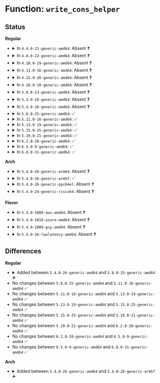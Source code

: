 # Function: <code>write_cons_helper</code>

## Status
<b>Regular</b>
<ul>
<li>
<details>
<summary>In <code>4.4.0-21-generic-amd64</code>: Absent ❓</summary>

```json
{
  "name": "write_cons_helper",
  "collision_type": "Unique Static",
  "inline_type": "Selective",
  "funcs": [
    {
      "addr": 18446744071582323712,
      "name": "write_cons_helper",
      "external": false,
      "loc": "security/selinux/ss/policydb.c:2790",
      "file": "security/selinux/ss/policydb.c",
      "inline": "not declared, inlined",
      "caller_inline": [],
      "caller_func": [
        "security/selinux/ss/policydb.c:class_write",
        "security/selinux/ss/policydb.c:class_write"
      ]
    }
  ],
  "symbols": [
    {
      "addr": 18446744071582323712,
      "name": "write_cons_helper.isra.18",
      "section": ".text",
      "bind": "STB_LOCAL",
      "size": 339
    }
  ]
}
```
</details>
</li>
<li>
<details>
<summary>In <code>4.8.0-22-generic-amd64</code>: Absent ❓</summary>

```json
{
  "name": "write_cons_helper",
  "collision_type": "Unique Static",
  "inline_type": "Selective",
  "funcs": [
    {
      "addr": 18446744071582545008,
      "name": "write_cons_helper",
      "external": false,
      "loc": "security/selinux/ss/policydb.c:2790",
      "file": "security/selinux/ss/policydb.c",
      "inline": "not declared, inlined",
      "caller_inline": [],
      "caller_func": [
        "security/selinux/ss/policydb.c:class_write",
        "security/selinux/ss/policydb.c:class_write"
      ]
    }
  ],
  "symbols": [
    {
      "addr": 18446744071582545008,
      "name": "write_cons_helper.isra.18",
      "section": ".text",
      "bind": "STB_LOCAL",
      "size": 339
    }
  ]
}
```
</details>
</li>
<li>
<details>
<summary>In <code>4.10.0-19-generic-amd64</code>: Absent ❓</summary>

```json
{
  "name": "write_cons_helper",
  "collision_type": "Unique Static",
  "inline_type": "Selective",
  "funcs": [
    {
      "addr": 18446744071582638256,
      "name": "write_cons_helper",
      "external": false,
      "loc": "security/selinux/ss/policydb.c:2794",
      "file": "security/selinux/ss/policydb.c",
      "inline": "not declared, inlined",
      "caller_inline": [],
      "caller_func": [
        "security/selinux/ss/policydb.c:class_write",
        "security/selinux/ss/policydb.c:class_write"
      ]
    }
  ],
  "symbols": [
    {
      "addr": 18446744071582638256,
      "name": "write_cons_helper.isra.18",
      "section": ".text",
      "bind": "STB_LOCAL",
      "size": 339
    }
  ]
}
```
</details>
</li>
<li>
<details>
<summary>In <code>4.13.0-16-generic-amd64</code>: Absent ❓</summary>

```json
{
  "name": "write_cons_helper",
  "collision_type": "Unique Static",
  "inline_type": "Selective",
  "funcs": [
    {
      "addr": 18446744071582728608,
      "name": "write_cons_helper",
      "external": false,
      "loc": "security/selinux/ss/policydb.c:2833",
      "file": "security/selinux/ss/policydb.c",
      "inline": "not declared, inlined",
      "caller_inline": [],
      "caller_func": [
        "security/selinux/ss/policydb.c:class_write",
        "security/selinux/ss/policydb.c:class_write"
      ]
    }
  ],
  "symbols": [
    {
      "addr": 18446744071582728608,
      "name": "write_cons_helper.isra.21",
      "section": ".text",
      "bind": "STB_LOCAL",
      "size": 339
    }
  ]
}
```
</details>
</li>
<li>
<details>
<summary>In <code>4.15.0-20-generic-amd64</code>: Absent ❓</summary>

```json
{
  "name": "write_cons_helper",
  "collision_type": "Unique Static",
  "inline_type": "Selective",
  "funcs": [
    {
      "addr": 18446744071582884592,
      "name": "write_cons_helper",
      "external": false,
      "loc": "security/selinux/ss/policydb.c:2833",
      "file": "security/selinux/ss/policydb.c",
      "inline": "not declared, inlined",
      "caller_inline": [],
      "caller_func": [
        "security/selinux/ss/policydb.c:class_write",
        "security/selinux/ss/policydb.c:class_write"
      ]
    }
  ],
  "symbols": [
    {
      "addr": 18446744071582884592,
      "name": "write_cons_helper.isra.21",
      "section": ".text",
      "bind": "STB_LOCAL",
      "size": 339
    }
  ]
}
```
</details>
</li>
<li>
<details>
<summary>In <code>4.18.0-10-generic-amd64</code>: Absent ❓</summary>

```json
{
  "name": "write_cons_helper",
  "collision_type": "Unique Static",
  "inline_type": "Selective",
  "funcs": [
    {
      "addr": 18446744071583087888,
      "name": "write_cons_helper",
      "external": false,
      "loc": "security/selinux/ss/policydb.c:2833",
      "file": "security/selinux/ss/policydb.c",
      "inline": "not declared, inlined",
      "caller_inline": [],
      "caller_func": [
        "security/selinux/ss/policydb.c:class_write",
        "security/selinux/ss/policydb.c:class_write"
      ]
    }
  ],
  "symbols": [
    {
      "addr": 18446744071583087888,
      "name": "write_cons_helper.isra.24",
      "section": ".text",
      "bind": "STB_LOCAL",
      "size": 323
    }
  ]
}
```
</details>
</li>
<li>
<details>
<summary>In <code>5.0.0-13-generic-amd64</code>: Absent ❓</summary>

```json
{
  "name": "write_cons_helper",
  "collision_type": "Unique Static",
  "inline_type": "Selective",
  "funcs": [
    {
      "addr": 18446744071583198000,
      "name": "write_cons_helper",
      "external": false,
      "loc": "security/selinux/ss/policydb.c:2858",
      "file": "security/selinux/ss/policydb.c",
      "inline": "not declared, inlined",
      "caller_inline": [],
      "caller_func": [
        "security/selinux/ss/policydb.c:class_write",
        "security/selinux/ss/policydb.c:class_write"
      ]
    }
  ],
  "symbols": [
    {
      "addr": 18446744071583198000,
      "name": "write_cons_helper.isra.24",
      "section": ".text",
      "bind": "STB_LOCAL",
      "size": 323
    }
  ]
}
```
</details>
</li>
<li>
<details>
<summary>In <code>5.3.0-18-generic-amd64</code>: Absent ❓</summary>

```json
{
  "name": "write_cons_helper",
  "collision_type": "Unique Static",
  "inline_type": "Selective",
  "funcs": [
    {
      "addr": 18446744071583384576,
      "name": "write_cons_helper",
      "external": false,
      "loc": "security/selinux/ss/policydb.c:2804",
      "file": "security/selinux/ss/policydb.c",
      "inline": "not declared, inlined",
      "caller_inline": [],
      "caller_func": [
        "security/selinux/ss/policydb.c:class_write",
        "security/selinux/ss/policydb.c:class_write"
      ]
    }
  ],
  "symbols": [
    {
      "addr": 18446744071583384576,
      "name": "write_cons_helper.isra.0",
      "section": ".text",
      "bind": "STB_LOCAL",
      "size": 323
    }
  ]
}
```
</details>
</li>
<li>
<details>
<summary>In <code>5.4.0-26-generic-amd64</code>: Absent ❓</summary>

```json
{
  "name": "write_cons_helper",
  "collision_type": "Unique Static",
  "inline_type": "Selective",
  "funcs": [
    {
      "addr": 18446744071583490464,
      "name": "write_cons_helper",
      "external": false,
      "loc": "security/selinux/ss/policydb.c:2806",
      "file": "security/selinux/ss/policydb.c",
      "inline": "not declared, inlined",
      "caller_inline": [],
      "caller_func": [
        "security/selinux/ss/policydb.c:class_write",
        "security/selinux/ss/policydb.c:class_write"
      ]
    }
  ],
  "symbols": [
    {
      "addr": 18446744071583490464,
      "name": "write_cons_helper.isra.0",
      "section": ".text",
      "bind": "STB_LOCAL",
      "size": 323
    }
  ]
}
```
</details>
</li>
<li>
<details>
<summary>In <code>5.8.0-25-generic-amd64</code>: ✅</summary>

```c
int write_cons_helper(struct policydb * p, struct constraint_node * node, void * fp)
```

```json
{
  "name": "write_cons_helper",
  "collision_type": "Unique Static",
  "inline_type": "No",
  "funcs": [
    {
      "addr": 18446744071583837216,
      "name": "write_cons_helper",
      "external": false,
      "loc": "security/selinux/ss/policydb.c:2954",
      "file": "security/selinux/ss/policydb.c",
      "inline": "seen, unknown",
      "caller_inline": [],
      "caller_func": [
        "security/selinux/ss/policydb.c:class_write",
        "security/selinux/ss/policydb.c:class_write"
      ]
    }
  ],
  "symbols": [
    {
      "addr": 18446744071583837216,
      "name": "write_cons_helper",
      "section": ".text",
      "bind": "STB_LOCAL",
      "size": 335
    }
  ]
}
```
</details>
</li>
<li>
<details>
<summary>In <code>5.11.0-16-generic-amd64</code>: ✅</summary>

```c
int write_cons_helper(struct policydb * p, struct constraint_node * node, void * fp)
```

```json
{
  "name": "write_cons_helper",
  "collision_type": "Unique Static",
  "inline_type": "No",
  "funcs": [
    {
      "addr": 18446744071583958864,
      "name": "write_cons_helper",
      "external": false,
      "loc": "security/selinux/ss/policydb.c:2996",
      "file": "security/selinux/ss/policydb.c",
      "inline": "seen, unknown",
      "caller_inline": [],
      "caller_func": [
        "security/selinux/ss/policydb.c:class_write",
        "security/selinux/ss/policydb.c:class_write"
      ]
    }
  ],
  "symbols": [
    {
      "addr": 18446744071583958864,
      "name": "write_cons_helper",
      "section": ".text",
      "bind": "STB_LOCAL",
      "size": 335
    }
  ]
}
```
</details>
</li>
<li>
<details>
<summary>In <code>5.13.0-19-generic-amd64</code>: ✅</summary>

```c
int write_cons_helper(struct policydb * p, struct constraint_node * node, void * fp)
```

```json
{
  "name": "write_cons_helper",
  "collision_type": "Unique Static",
  "inline_type": "No",
  "funcs": [
    {
      "addr": 18446744071583989456,
      "name": "write_cons_helper",
      "external": false,
      "loc": "security/selinux/ss/policydb.c:2994",
      "file": "security/selinux/ss/policydb.c",
      "inline": "seen, unknown",
      "caller_inline": [],
      "caller_func": [
        "security/selinux/ss/policydb.c:class_write",
        "security/selinux/ss/policydb.c:class_write"
      ]
    }
  ],
  "symbols": [
    {
      "addr": 18446744071583989456,
      "name": "write_cons_helper",
      "section": ".text",
      "bind": "STB_LOCAL",
      "size": 335
    }
  ]
}
```
</details>
</li>
<li>
<details>
<summary>In <code>5.15.0-25-generic-amd64</code>: ✅</summary>

```c
int write_cons_helper(struct policydb * p, struct constraint_node * node, void * fp)
```

```json
{
  "name": "write_cons_helper",
  "collision_type": "Unique Static",
  "inline_type": "No",
  "funcs": [
    {
      "addr": 18446744071584356368,
      "name": "write_cons_helper",
      "external": false,
      "loc": "security/selinux/ss/policydb.c:2993",
      "file": "security/selinux/ss/policydb.c",
      "inline": "seen, unknown",
      "caller_inline": [],
      "caller_func": [
        "security/selinux/ss/policydb.c:class_write",
        "security/selinux/ss/policydb.c:class_write"
      ]
    }
  ],
  "symbols": [
    {
      "addr": 18446744071584356368,
      "name": "write_cons_helper",
      "section": ".text",
      "bind": "STB_LOCAL",
      "size": 335
    }
  ]
}
```
</details>
</li>
<li>
<details>
<summary>In <code>5.19.0-21-generic-amd64</code>: ✅</summary>

```c
int write_cons_helper(struct policydb * p, struct constraint_node * node, void * fp)
```

```json
{
  "name": "write_cons_helper",
  "collision_type": "Unique Static",
  "inline_type": "No",
  "funcs": [
    {
      "addr": 18446744071584979408,
      "name": "write_cons_helper",
      "external": false,
      "loc": "security/selinux/ss/policydb.c:2987",
      "file": "security/selinux/ss/policydb.c",
      "inline": "seen, unknown",
      "caller_inline": [],
      "caller_func": [
        "security/selinux/ss/policydb.c:class_write",
        "security/selinux/ss/policydb.c:class_write"
      ]
    }
  ],
  "symbols": [
    {
      "addr": 18446744071584979408,
      "name": "write_cons_helper",
      "section": ".text",
      "bind": "STB_LOCAL",
      "size": 400
    }
  ]
}
```
</details>
</li>
<li>
<details>
<summary>In <code>6.2.0-20-generic-amd64</code>: ✅</summary>

```c
int write_cons_helper(struct policydb * p, struct constraint_node * node, void * fp)
```

```json
{
  "name": "write_cons_helper",
  "collision_type": "Unique Static",
  "inline_type": "No",
  "funcs": [
    {
      "addr": 18446744071585696816,
      "name": "write_cons_helper",
      "external": false,
      "loc": "security/selinux/ss/policydb.c:2987",
      "file": "security/selinux/ss/policydb.c",
      "inline": "seen, unknown",
      "caller_inline": [],
      "caller_func": [
        "security/selinux/ss/policydb.c:class_write",
        "security/selinux/ss/policydb.c:class_write"
      ]
    }
  ],
  "symbols": [
    {
      "addr": 18446744071585696816,
      "name": "write_cons_helper",
      "section": ".text",
      "bind": "STB_LOCAL",
      "size": 400
    }
  ]
}
```
</details>
</li>
<li>
<details>
<summary>In <code>6.5.0-9-generic-amd64</code>: ✅</summary>

```c
int write_cons_helper(struct policydb * p, struct constraint_node * node, void * fp)
```

```json
{
  "name": "write_cons_helper",
  "collision_type": "Unique Static",
  "inline_type": "No",
  "funcs": [
    {
      "addr": 18446744071585919040,
      "name": "write_cons_helper",
      "external": false,
      "loc": "security/selinux/ss/policydb.c:2991",
      "file": "security/selinux/ss/policydb.c",
      "inline": "seen, unknown",
      "caller_inline": [],
      "caller_func": [
        "security/selinux/ss/policydb.c:class_write",
        "security/selinux/ss/policydb.c:class_write"
      ]
    }
  ],
  "symbols": [
    {
      "addr": 18446744071585919040,
      "name": "write_cons_helper",
      "section": ".text",
      "bind": "STB_LOCAL",
      "size": 383
    }
  ]
}
```
</details>
</li>
<li>
<details>
<summary>In <code>6.8.0-31-generic-amd64</code>: ✅</summary>

```c
int write_cons_helper(struct policydb * p, struct constraint_node * node, void * fp)
```

```json
{
  "name": "write_cons_helper",
  "collision_type": "Unique Static",
  "inline_type": "No",
  "funcs": [
    {
      "addr": 18446744071586166896,
      "name": "write_cons_helper",
      "external": false,
      "loc": "security/selinux/ss/policydb.c:3016",
      "file": "security/selinux/ss/policydb.c",
      "inline": "seen, unknown",
      "caller_inline": [],
      "caller_func": [
        "security/selinux/ss/policydb.c:class_write",
        "security/selinux/ss/policydb.c:class_write"
      ]
    }
  ],
  "symbols": [
    {
      "addr": 18446744071586166896,
      "name": "write_cons_helper",
      "section": ".text",
      "bind": "STB_LOCAL",
      "size": 383
    }
  ]
}
```
</details>
</li>
</ul>
<b>Arch</b>
<ul>
<li>
<details>
<summary>In <code>5.4.0-26-generic-arm64</code>: Absent ❓</summary>

```json
{
  "name": "write_cons_helper",
  "collision_type": "Unique Static",
  "inline_type": "Selective",
  "funcs": [
    {
      "addr": 18446603336495257216,
      "name": "write_cons_helper",
      "external": false,
      "loc": "security/selinux/ss/policydb.c:2806",
      "file": "security/selinux/ss/policydb.c",
      "inline": "not declared, inlined",
      "caller_inline": [],
      "caller_func": [
        "security/selinux/ss/policydb.c:class_write",
        "security/selinux/ss/policydb.c:class_write"
      ]
    }
  ],
  "symbols": [
    {
      "addr": 18446603336495257216,
      "name": "write_cons_helper.isra.0",
      "section": ".text",
      "bind": "STB_LOCAL",
      "size": 360
    }
  ]
}
```
</details>
</li>
<li>
<details>
<summary>In <code>5.4.0-26-generic-armhf</code>: ✅</summary>

```c
int write_cons_helper(struct policydb * p, struct constraint_node * node, void * fp)
```

```json
{
  "name": "write_cons_helper",
  "collision_type": "Unique Static",
  "inline_type": "No",
  "funcs": [
    {
      "addr": 3228638092,
      "name": "write_cons_helper",
      "external": false,
      "loc": "security/selinux/ss/policydb.c:2806",
      "file": "security/selinux/ss/policydb.c",
      "inline": "seen, unknown",
      "caller_inline": [],
      "caller_func": [
        "security/selinux/ss/policydb.c:class_write",
        "security/selinux/ss/policydb.c:class_write"
      ]
    }
  ],
  "symbols": [
    {
      "addr": 3228638092,
      "name": "write_cons_helper",
      "section": ".text",
      "bind": "STB_LOCAL",
      "size": 436
    }
  ]
}
```
</details>
</li>
<li>
<details>
<summary>In <code>5.4.0-26-generic-ppc64el</code>: Absent ❓</summary>

```json
{
  "name": "write_cons_helper",
  "collision_type": "Unique Static",
  "inline_type": "Selective",
  "funcs": [
    {
      "addr": 13835058055289230352,
      "name": "write_cons_helper",
      "external": false,
      "loc": "security/selinux/ss/policydb.c:2806",
      "file": "security/selinux/ss/policydb.c",
      "inline": "not declared, inlined",
      "caller_inline": [],
      "caller_func": [
        "security/selinux/ss/policydb.c:class_write",
        "security/selinux/ss/policydb.c:class_write"
      ]
    }
  ],
  "symbols": [
    {
      "addr": 13835058055289230352,
      "name": "write_cons_helper.isra.0",
      "section": ".text",
      "bind": "STB_LOCAL",
      "size": 552
    }
  ]
}
```
</details>
</li>
<li>
<details>
<summary>In <code>5.4.0-24-generic-riscv64</code>: Absent ❓</summary>

```json
{
  "name": "write_cons_helper",
  "collision_type": "Unique Static",
  "inline_type": "Selective",
  "funcs": [
    {
      "addr": 18446743936274487340,
      "name": "write_cons_helper",
      "external": false,
      "loc": "security/selinux/ss/policydb.c:2806",
      "file": "security/selinux/ss/policydb.c",
      "inline": "not declared, inlined",
      "caller_inline": [],
      "caller_func": [
        "security/selinux/ss/policydb.c:class_write",
        "security/selinux/ss/policydb.c:class_write"
      ]
    }
  ],
  "symbols": [
    {
      "addr": 18446743936274487340,
      "name": "write_cons_helper.isra.0",
      "section": ".text",
      "bind": "STB_LOCAL",
      "size": 462
    }
  ]
}
```
</details>
</li>
</ul>
<b>Flavor</b>
<ul>
<li>
<details>
<summary>In <code>5.4.0-1009-aws-amd64</code>: Absent ❓</summary>

```json
{
  "name": "write_cons_helper",
  "collision_type": "Unique Static",
  "inline_type": "Selective",
  "funcs": [
    {
      "addr": 18446744071583459200,
      "name": "write_cons_helper",
      "external": false,
      "loc": "security/selinux/ss/policydb.c:2806",
      "file": "security/selinux/ss/policydb.c",
      "inline": "not declared, inlined",
      "caller_inline": [],
      "caller_func": [
        "security/selinux/ss/policydb.c:class_write",
        "security/selinux/ss/policydb.c:class_write"
      ]
    }
  ],
  "symbols": [
    {
      "addr": 18446744071583459200,
      "name": "write_cons_helper.isra.0",
      "section": ".text",
      "bind": "STB_LOCAL",
      "size": 323
    }
  ]
}
```
</details>
</li>
<li>
<details>
<summary>In <code>5.4.0-1010-azure-amd64</code>: Absent ❓</summary>

```json
{
  "name": "write_cons_helper",
  "collision_type": "Unique Static",
  "inline_type": "Selective",
  "funcs": [
    {
      "addr": 18446744071583396272,
      "name": "write_cons_helper",
      "external": false,
      "loc": "security/selinux/ss/policydb.c:2806",
      "file": "security/selinux/ss/policydb.c",
      "inline": "not declared, inlined",
      "caller_inline": [],
      "caller_func": [
        "security/selinux/ss/policydb.c:class_write",
        "security/selinux/ss/policydb.c:class_write"
      ]
    }
  ],
  "symbols": [
    {
      "addr": 18446744071583396272,
      "name": "write_cons_helper.isra.0",
      "section": ".text",
      "bind": "STB_LOCAL",
      "size": 323
    }
  ]
}
```
</details>
</li>
<li>
<details>
<summary>In <code>5.4.0-1009-gcp-amd64</code>: Absent ❓</summary>

```json
{
  "name": "write_cons_helper",
  "collision_type": "Unique Static",
  "inline_type": "Selective",
  "funcs": [
    {
      "addr": 18446744071583442976,
      "name": "write_cons_helper",
      "external": false,
      "loc": "security/selinux/ss/policydb.c:2806",
      "file": "security/selinux/ss/policydb.c",
      "inline": "not declared, inlined",
      "caller_inline": [],
      "caller_func": [
        "security/selinux/ss/policydb.c:class_write",
        "security/selinux/ss/policydb.c:class_write"
      ]
    }
  ],
  "symbols": [
    {
      "addr": 18446744071583442976,
      "name": "write_cons_helper.isra.0",
      "section": ".text",
      "bind": "STB_LOCAL",
      "size": 323
    }
  ]
}
```
</details>
</li>
<li>
<details>
<summary>In <code>5.4.0-26-lowlatency-amd64</code>: Absent ❓</summary>

```json
{
  "name": "write_cons_helper",
  "collision_type": "Unique Static",
  "inline_type": "Selective",
  "funcs": [
    {
      "addr": 18446744071583539232,
      "name": "write_cons_helper",
      "external": false,
      "loc": "security/selinux/ss/policydb.c:2806",
      "file": "security/selinux/ss/policydb.c",
      "inline": "not declared, inlined",
      "caller_inline": [],
      "caller_func": [
        "security/selinux/ss/policydb.c:class_write",
        "security/selinux/ss/policydb.c:class_write"
      ]
    }
  ],
  "symbols": [
    {
      "addr": 18446744071583539232,
      "name": "write_cons_helper.isra.0",
      "section": ".text",
      "bind": "STB_LOCAL",
      "size": 323
    }
  ]
}
```
</details>
</li>
</ul>

## Differences
<b>Regular</b>
<ul>
<li>
<details>
<summary>Added between <code>5.4.0-26-generic-amd64</code> and <code>5.8.0-25-generic-amd64</code> ➕</summary>

```c
int write_cons_helper(struct policydb * p, struct constraint_node * node, void * fp)
```
</details>
</li>
<li>
No changes between <code>5.8.0-25-generic-amd64</code> and <code>5.11.0-16-generic-amd64</code> ✅
</li>
<li>
No changes between <code>5.11.0-16-generic-amd64</code> and <code>5.13.0-19-generic-amd64</code> ✅
</li>
<li>
No changes between <code>5.13.0-19-generic-amd64</code> and <code>5.15.0-25-generic-amd64</code> ✅
</li>
<li>
No changes between <code>5.15.0-25-generic-amd64</code> and <code>5.19.0-21-generic-amd64</code> ✅
</li>
<li>
No changes between <code>5.19.0-21-generic-amd64</code> and <code>6.2.0-20-generic-amd64</code> ✅
</li>
<li>
No changes between <code>6.2.0-20-generic-amd64</code> and <code>6.5.0-9-generic-amd64</code> ✅
</li>
<li>
No changes between <code>6.5.0-9-generic-amd64</code> and <code>6.8.0-31-generic-amd64</code> ✅
</li>
</ul>
<b>Arch</b>
<ul>
<li>
<details>
<summary>Added between <code>5.4.0-26-generic-amd64</code> and <code>5.4.0-26-generic-armhf</code> ➕</summary>

```c
int write_cons_helper(struct policydb * p, struct constraint_node * node, void * fp)
```
</details>
</li>
</ul>

